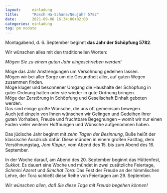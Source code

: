 ```yaml
---
layout:     einladung
title:      "Rosch Ha-Schana/Neujahr 5782"
date:       2021-09-06 16:34:00+02:00
categories: einladung
tag: pm nodate
---
```


Montagabend, d. 6. September beginnt **das Jahr der Schöpfung 5782**.

Wir wünschen alles mit den traditionellen Worten:

*Mögen Sie zu einem guten Jahr eingeschrieben werden!*

Möge das Jahr
Anstrengungen um Versöhnung gedeihen lassen.
    <br>
Mögen wir bei aller Sorge um die Gesundheit aller, auf guten Wegen zusammen finden.
    <br>
Möge kluger und besonnener Umgang die Haushalte der Schöpfung in guter Ordnung halten oder sie wieder in gute Ordnung bringen.
    <br>
Möge der Zerstörung in Schöpfung und Gesellschaft Einhalt geboten werden.
    <br>
Das sind einige große Wünsche, die uns oft gemeinsam bewegen.
    <br>
Auch jed einzeln von Ihnen wünschen wir Gelingen und Gedeihen ihrer guten Vorhaben,
Freude und fruchtbare Begegnungen – womit wir nur einen Faden vieler weiterer Hoffnungen und Wünsche aufgenommen haben.

Das jüdische Jahr beginnt mit *zehn Tagen der Besinnung*, Buße heißt der klassische Ausdruck dafür. Diese münden in einem großen Fasttag, dem Versöhnungstag, *Jom Kippur*,
vom Abend des 15. bis zum Abend des 16. September.

In der Woche darauf, am Abend des 20. September beginnt das Hüttenfest, *Sukkot*.
Es dauert eine Woche und mündet in zwei zusätzliche Feiertage,
*Schmini Azeret* und *Simchat Tora*:
Das Fest der Freude an der himmlischen Lehre, der Tora schließt diese Reihe von Feiertagen am 29. September.

*Wir wünschen allen, daß Sie diese Tage mit Freude begehen können!*
